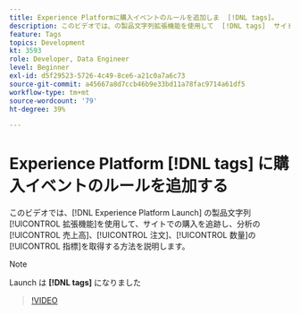 ```yaml
---
title: Experience Platformに購入イベントのルールを追加しま  [!DNL tags]。
description: このビデオでは、の製品文字列拡張機能を使用して  [!DNL tags]  サイトでの購入を追跡し、分析の売上高、注文件数、数量の指標を取得する方法を説明します。
feature: Tags
topics: Development
kt: 3593
role: Developer, Data Engineer
level: Beginner
exl-id: d5f29523-5726-4c49-8ce6-a21c0a7a6c73
source-git-commit: a45667a8d7ccb46b9e33bd11a78fac9714a61df5
workflow-type: tm+mt
source-wordcount: '79'
ht-degree: 39%

---
```


# Experience Platform [!DNL tags] に購入イベントのルールを追加する

このビデオでは、[!DNL Experience Platform Launch] の製品文字列[!UICONTROL 拡張機能]を使用して、サイトでの購入を追跡し、分析の[!UICONTROL 売上高]、[!UICONTROL 注文]、[!UICONTROL 数量]の[!UICONTROL 指標]を取得する方法を説明します。

>[!NOTE]
>
> Launch は **[!DNL tags]** になりました

>[!VIDEO](https://video.tv.adobe.com/v/28766/?quality=12&learn=on)
